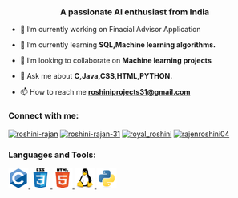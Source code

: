 <h3 align="center">A passionate AI enthusiast from India</h3>

- 🔭 I’m currently working on Finacial Advisor Application


- 🌱 I’m currently learning **SQL,Machine learning algorithms.**

- 👯 I’m looking to collaborate on **Machine learning projects**

- 💬 Ask me about **C,Java,CSS,HTML,PYTHON.**

- 📫 How to reach me **roshiniprojects31@gmail.com**

<h3 align="left">Connect with me:</h3>
<p align="left">
<a href="https://linkedin.com/in/roshini-rajan" target="blank"><img align="center" src="https://raw.githubusercontent.com/rahuldkjain/github-profile-readme-generator/master/src/images/icons/Social/linked-in-alt.svg" alt="roshini-rajan" height="30" width="40" /></a>
<a href="https://kaggle.com/roshini-rajan-31" target="blank"><img align="center" src="https://raw.githubusercontent.com/rahuldkjain/github-profile-readme-generator/master/src/images/icons/Social/kaggle.svg" alt="roshini-rajan-31" height="30" width="40" /></a>
<a href="https://instagram.com/royal_roshini" target="blank"><img align="center" src="https://raw.githubusercontent.com/rahuldkjain/github-profile-readme-generator/master/src/images/icons/Social/instagram.svg" alt="royal_roshini" height="30" width="40" /></a>
<a href="https://www.codechef.com/users/rajenroshini04" target="blank"><img align="center" src="https://cdn.jsdelivr.net/npm/simple-icons@3.1.0/icons/codechef.svg" alt="rajenroshini04" height="30" width="40" /></a>
</p>

<h3 align="left">Languages and Tools:</h3>
<p align="left"> <a href="https://www.cprogramming.com/" target="_blank" rel="noreferrer"> <img src="https://raw.githubusercontent.com/devicons/devicon/master/icons/c/c-original.svg" alt="c" width="40" height="40"/> </a> <a href="https://www.w3schools.com/css/" target="_blank" rel="noreferrer"> <img src="https://raw.githubusercontent.com/devicons/devicon/master/icons/css3/css3-original-wordmark.svg" alt="css3" width="40" height="40"/> </a> <a href="https://www.w3.org/html/" target="_blank" rel="noreferrer"> <img src="https://raw.githubusercontent.com/devicons/devicon/master/icons/html5/html5-original-wordmark.svg" alt="html5" width="40" height="40"/> </a> <a href="https://www.linux.org/" target="_blank" rel="noreferrer"> <img src="https://raw.githubusercontent.com/devicons/devicon/master/icons/linux/linux-original.svg" alt="linux" width="40" height="40"/> </a> <a href="https://www.python.org" target="_blank" rel="noreferrer"> <img src="https://raw.githubusercontent.com/devicons/devicon/master/icons/python/python-original.svg" alt="python" width="40" height="40"/> </a> </p>
